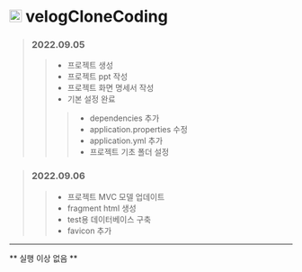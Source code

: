 # <img src="https://static.velog.io/favicon.ico" type="image/x-icon" width="22px"/> velogCloneCoding

> ### 2022.09.05
> > - 프로젝트 생성
> > - 프로젝트 ppt 작성
> > - 프로젝트 화면 명세서 작성
> > - 기본 설정 완료
> > >  - dependencies 추가
> > >  - application.properties 수정
> > >  - application.yml 추가
> > >  - 프로젝트 기초 폴더 설정

> ### 2022.09.06
> > - 프로젝트 MVC 모델 업데이트
> > - fragment html 생성
> > - test용 데이터베이스 구축
> > - favicon 추가

- - -
** 실행 이상 없음 **
